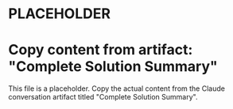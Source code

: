 # PLACEHOLDER
# Copy content from artifact: "Complete Solution Summary"

This file is a placeholder. Copy the actual content from the Claude conversation artifact titled "Complete Solution Summary".
